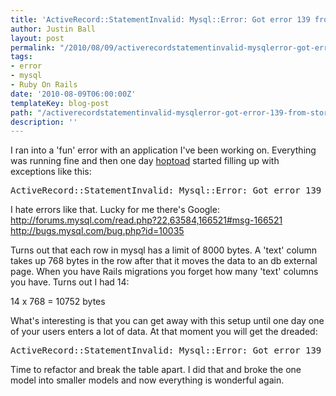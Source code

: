 ```yaml
---
title: 'ActiveRecord::StatementInvalid: Mysql::Error: Got error 139 from storage engine'
author: Justin Ball
layout: post
permalink: "/2010/08/09/activerecordstatementinvalid-mysqlerror-got-error-139-from-storage-engine/"
tags:
- error
- mysql
- Ruby On Rails
date: '2010-08-09T06:00:00Z'
templateKey: blog-post
path: "/activerecordstatementinvalid-mysqlerror-got-error-139-from-storage-engine"
description: ''
---
```


I ran into a 'fun' error with an application I've been working on. Everything was running fine and then one day <a href="http://hoptoadapp.com/pages/home">hoptoad</a> started filling up with exceptions like this:
<pre>
ActiveRecord::StatementInvalid: Mysql::Error: Got error 139 from storage engine
</pre>

I hate errors like that. Lucky for me there's Google:
<a href="http://forums.mysql.com/read.php?22,63584,166521#msg-166521">http://forums.mysql.com/read.php?22,63584,166521#msg-166521</a>
<a href="http://bugs.mysql.com/bug.php?id=10035">http://bugs.mysql.com/bug.php?id=10035</a>

Turns out that each row in mysql has a limit of 8000 bytes. A 'text' column takes up 768 bytes in the row after that it moves the data to an db external page. When you have Rails migrations you forget how many 'text' columns you have. Turns out I had 14:

14 x 768 = 10752 bytes

What's interesting is that you can get away with this setup until one day one of your users enters a lot of data. At that moment you will get the dreaded:

<pre>
ActiveRecord::StatementInvalid: Mysql::Error: Got error 139 from storage engine
</pre>

Time to refactor and break the table apart. I did that and broke the one model into smaller models and now everything is wonderful again.
